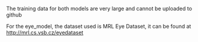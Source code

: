 
The training data for both models are very large and cannot be uploaded to github

For the eye_model, the dataset used is MRL Eye Dataset, it can be found at http://mrl.cs.vsb.cz/eyedataset 
